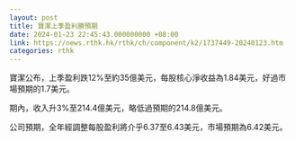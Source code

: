 ```yaml
---
layout: post
title: 寶潔上季盈利勝預期
date: 2024-01-23 22:45:43.000000000 +08:00
link: https://news.rthk.hk/rthk/ch/component/k2/1737449-20240123.htm
categories: rthk
---
```


寶潔公布，上季盈利跌12%至約35億美元，每股核心淨收益為1.84美元，好過市場預期的1.7美元。

期內，收入升3%至214.4億美元，略低過預期的214.8億美元。

公司預期，全年經調整每股盈利將介乎6.37至6.43美元，市場預期為6.42美元。
